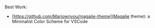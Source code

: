 Best Work:
* [https://github.com/Mariownyou/magalie-theme](Magalie theme): a Minimalist Color Scheme for VSCode
